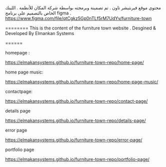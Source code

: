 
محتوي موقع  فيرنتيشر تاون 
.
تم تصمينة وبرمجته بواسطة شركة المكان للأنظمة
.
اللينك الخاص بالتصميم على برنامج figma 
.
https://www.figma.com/file/qtCgkz5Gp0nTLf5rM7UdYv/furniture-town

========
This is the  content of the furniture town website
.
Desgined & Developed By Elmankan Systems 


======

homepage : 

https://elmakansystems.github.io/furniture-town-repo/home-page/

home page music:

https://elmakansystems.github.io/furniture-town-repo/home-page-music/

contactpage:

https://elmakansystems.github.io/furniture-town-repo/contact-page/

details page

https://elmakansystems.github.io/furniture-town-repo/details-page/

error page

https://elmakansystems.github.io/furniture-town-repo/error-page/

portfolio page

https://elmakansystems.github.io/furniture-town-repo/portfolio-page/
